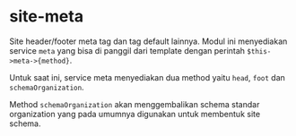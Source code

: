 # site-meta

Site header/footer meta tag dan tag default lainnya. Modul ini menyediakan service
`meta` yang bisa di panggil dari template dengan perintah `$this->meta->{method}`.

Untuk saat ini, service meta menyediakan dua method yaitu `head`, `foot` dan `schemaOrganization`.

Method `schemaOrganization` akan menggembalikan schema standar organization yang
pada umumnya digunakan untuk membentuk site schema.